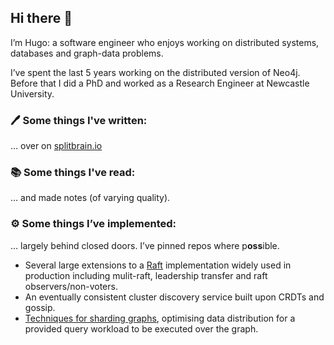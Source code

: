 ## Hi there 👋

<!--
**hugofirth/hugofirth** is a ✨ _special_ ✨ repository because its `README.md` (this file) appears on your GitHub profile.

Here are some ideas to get you started:

- 🔭 I’m currently working on ...
- 🌱 I’m currently learning ...
- 👯 I’m looking to collaborate on ...
- 🤔 I’m looking for help with ...
- 💬 Ask me about ...
- 📫 How to reach me: ...
- 😄 Pronouns: ...
- ⚡ Fun fact: ...
-->

I’m Hugo: a software engineer who enjoys working on distributed systems, databases and graph-data problems.

I’ve spent the last 5 years working on the distributed version of Neo4j. Before that I did a PhD and worked as a Research Engineer at Newcastle University.

### 🖊️ Some things I've written:
… over on [splitbrain.io](https://splitbrain.io)

### 📚️ Some things I've read:
… and made notes (of varying quality).

### ⚙️ Some things I’ve implemented:
… largely behind closed doors. I’ve pinned repos where p**oss**ible.

- Several large extensions to a [Raft](https://raft.github.io/) implementation widely used in production including mulit-raft, leadership transfer and raft observers/non-voters.
- An eventually consistent cluster discovery service built upon CRDTs and gossip.
- [Techniques for sharding graphs](https://theses.ncl.ac.uk/jspui/bitstream/10443/4416/1/Firth%20H%202018.pdf), optimising data distribution for a provided query workload to be executed over the graph.


